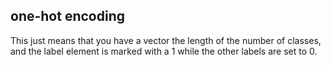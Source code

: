 ## one-hot encoding
This just means that you have a vector the length of the number of classes, 
and the label element is marked with a 1 while the other labels are set to 0.

